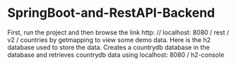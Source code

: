 # SpringBoot-and-RestAPI-Backend

First, run the project and then browse the link http: // localhost: 8080 / rest / v2 / countries by getmapping to view some demo data.
Here is the h2 database used to store the data. Creates a countrydb database in the database and retrieves countrydb data using localhost: 8080 / h2-console
